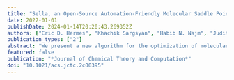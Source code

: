 ```yaml
---
title: "Sella, an Open-Source Automation-Friendly Molecular Saddle Point Optimizer"
date: 2022-01-01
publishDate: 2024-01-14T20:20:43.269352Z
authors: ["Eric D. Hermes", "Khachik Sargsyan", "Habib N. Najm", "Judit Zádor"]
publication_types: ["2"]
abstract: "We present a new algorithm for the optimization of molecular structures to saddle points on the potential energy surface using a redundant internal coordinate system. This algorithm automates the procedure of defining the internal coordinate system, including the handling of linear bending angles, for example, through the addition of dummy atoms. Additionally, the algorithm supports constrained optimization using the null-space sequential quadratic programming formalism. Our algorithm determines the direction of the reaction coordinate through iterative diagonalization of the Hessian matrix and does not require evaluation of the full Hessian matrix. Geometry optimization steps are chosen using the restricted step partitioned rational function optimization method, and displacements are realized using a high-performance geodesic stepping algorithm. This results in a robust and efficient optimization algorithm suitable for use in automated frameworks. We have implemented our algorithm in Sella, an open-source software package designed to optimize atomic systems to saddle point structures. We also introduce a new benchmark test comprising 500 molecular structures that approximate saddle point geometries and show that our saddle point optimization algorithm outperforms the algorithms implemented in several leading electronic structure theory packages."
featured: false
publication: "*Journal of Chemical Theory and Computation*"
doi: "10.1021/acs.jctc.2c00395"
---
```


